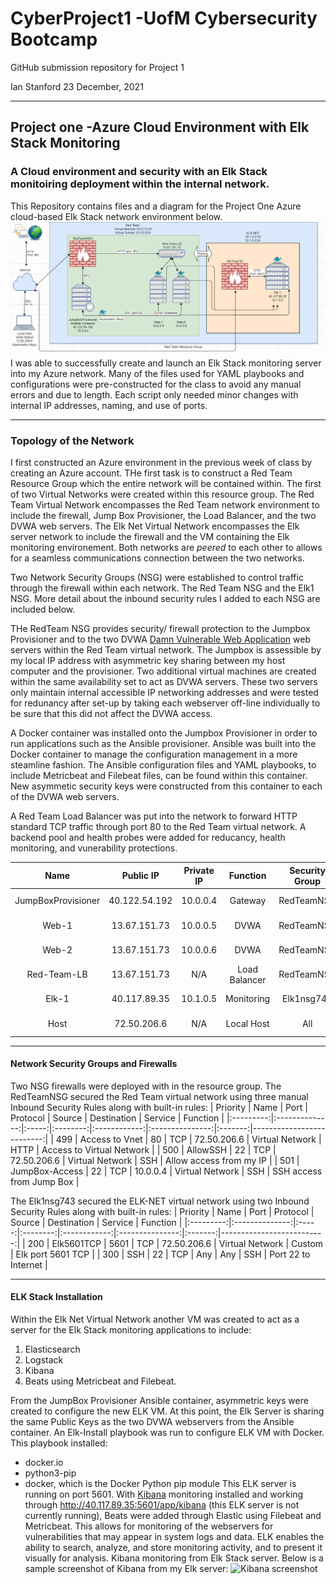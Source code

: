 # CyberProject1 -UofM Cybersecurity Bootcamp
GitHub submission repository for Project 1

Ian Stanford 23 December, 2021

---
## Project one -Azure Cloud Environment with Elk Stack Monitoring
### A Cloud environment and security with an Elk Stack monitoiring deployment within the internal network. 
This Repository contains files and a diagram for the Project One Azure cloud-based Elk Stack network environment below.![ProjectOneDiagram.png](https://github.com/IanJStan/CyberProject1/blob/main/Diagrams/ProjectOneDiagram.png)
I was able to successfully create and launch an Elk Stack monitoring server into my Azure network. Many of the files used for YAML playbooks and configurations were pre-constructed for the class to avoid any manual errors and due to length. Each script only needed minor changes with internal IP addresses, naming, and use of ports. 

---
### Topology of the Network
I first constructed an Azure environment in the previous week of class by creating an Azure account. THe first task is to construct a Red Team Resource Group which the entire network will be contained within. The first of two Virtual Networks were created within this resource group. The Red Team Virtual Network encompasses the Red Team network environment to include the firewall, Jump Box Provisioner, the Load Balancer, and the two DVWA web servers. The Elk Net Virtual Network encompasses the Elk server network to include the firewall and the VM containing the Elk monitoring environement. Both networks are *peered* to each other to allows for a seamless communications connection between the two networks. 

Two Network Security Groups (NSG) were established to control traffic through the firewall within each network. The Red Team NSG and the Elk1 NSG. More detail about the inbound security rules I added to each NSG are included below. 

THe RedTeam NSG provides security/ firewall protection to the Jumpbox Provisioner and to the two DVWA [Damn Vulnerable Web Application](https://dvwa.co.uk/) web servers within the Red Team virtual network. The Jumpbox is assessible by my local IP address with asymmetric key sharing between my host computer and the provisioner. Two additional virtual machines are created within the same availability set to act as DVWA servers. These two servers only maintain internal accessible IP networking addresses and were tested for redunancy after set-up by taking each webserver off-line individually to be sure that this did not affect the DVWA access. 

A Docker container was installed onto the Jumpbox Provisioner in order to run applications such as the Ansible provisioner. Ansible was built into the Docker container to manage the configuration management in a more steamline fashion. The Ansible configuration files and YAML playbooks, to include Metricbeat and Filebeat files, can be found within this container. New asymmetic security keys were constructed from this container to each of the DVWA web servers. 

A Red Team Load Balancer was put into the network to forward HTTP standard TCP traffic through port 80 to the Red Team virtual network. A backend pool and health probes were added for reducancy, health monitoring, and vunerability protections. 

| Name               | Public IP     | Private IP | Function      | Security Group | Virtual Network |   OS       |
|:------------------:|:-------------:|:----------:|:-------------:|:--------------:|:---------------:|:----------:|
| JumpBoxProvisioner | 40.122.54.192 | 10.0.0.4   | Gateway       | RedTeamNSG     | Red Team        | Linux      |
| Web-1              | 13.67.151.73  | 10.0.0.5   | DVWA          | RedTeamNSG     | Red Team        | Linux      |
| Web-2              | 13.67.151.73  | 10.0.0.6   | DVWA          | RedTeamNSG     | Red Team        | Linux      |
| Red-Team-LB        | 13.67.151.73  |     N/A    | Load Balancer | RedTeamNSG     | Red Team        | Linux      |
| Elk-1		           | 40.117.89.35  | 10.1.0.5   | Monitoring    | Elk1nsg743     | ELK-NET         | Linux      |
| Host               | 72.50.206.6   |     N/A    | Local Host    | All            | All             | Windows 10 |


---
#### Network Security Groups and Firewalls
Two NSG firewalls were deployed with in the resource group. The RedTeamNSG secured the Red Team virtual network using three manual Inbound Security Rules along with built-in rules:
| Priority  |  Name          | Port  | Protocol | Source       | Destination     | Service | Function                  |
|:---------:|:--------------:|:-----:|:--------:|:------------:|:---------------:|:-------:|--------------------------:|
| 499       | Access to Vnet | 80    | TCP      | 72.50.206.6  | Virtual Network | HTTP    | Access to Virtual Network |
| 500       | AllowSSH       | 22    | TCP      | 72.50.206.6  | Virtual Network | SSH     | Allow access from my IP   |
| 501       | JumpBox-Access | 22    | TCP      | 10.0.0.4     | Virtual Network | SSH     | SSH access from Jump Box  |

The Elk1nsg743 secured the ELK-NET virtual network using two Inbound Security Rules along with built-in rules:
| Priority  |  Name          | Port  | Protocol | Source       | Destination     | Service | Function                  |
|:---------:|:--------------:|:-----:|:--------:|:------------:|:---------------:|:-------:|--------------------------:|
| 200       | Elk5601TCP     | 5601  | TCP      | 72.50.206.6  | Virtual Network | Custom  | Elk port 5601 TCP         |
| 300       | SSH            | 22    | TCP      |     Any      |      Any        | SSH     | Port 22 to Internet       |

---
#### ELK Stack Installation
Within the Elk Net Virtual Network another VM was created to act as a server for the Elk Stack monitoring applications to include:
1. Elasticsearch
2. Logstack
3. Kibana
4. Beats using Metricbeat and Filebeat.

From the JumpBox Provisioner Ansible container, asymmetric keys were created to configure the new ELK VM. At this point, the Elk Server is sharing the same Public Keys as the two DVWA webservers from the Ansible container. An Elk-Install playbook was run to configure ELK VM with Docker. This playbook installed:
* docker.io
* python3-pip
* docker, which is the Docker Python pip module
This ELK server is running on port 5601. With [Kibana](https://elestic.com/kibana/kibana-dashboard/) monitoring installed and working through http://40.117.89.35:5601/app/kibana (this ELK server is not currently running), Beats were added through Elastic using Filebeat and Metricbeat. This allows for monitoring of the webservers for vulnerabilities that may appear in system logs and data. ELK enables the ability to search, analyze, and store monitoring activity, and to present it visually for analysis. 
Kibana monitoring from Elk Stack server. Below is a sample screenshot of Kibana from my Elk server:
![Kibana screenshot](https://user-images.githubusercontent.com/96362831/147275913-ed9b83a1-bd2c-4d13-a906-9218d0a94273.png)
